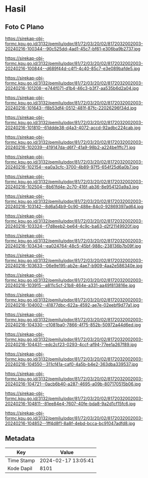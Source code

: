 # Hasil

## Foto C Plano

https://sirekap-obj-formc.kpu.go.id/3132/pemilu/pdpr/81/72/03/20/02/8172032002003-20240216-100344--90c525dd-4ad1-45c7-bf61-e306ba9b2737.jpg

https://sirekap-obj-formc.kpu.go.id/3132/pemilu/pdpr/81/72/03/20/02/8172032002003-20240216-100844--d689f44d-c4f1-4c40-85c7-e3e089bafde5.jpg

https://sirekap-obj-formc.kpu.go.id/3132/pemilu/pdpr/81/72/03/20/02/8172032002003-20240216-101208--e744f071-d1b4-46c3-b3f7-aa535b6d2a04.jpg

https://sirekap-obj-formc.kpu.go.id/3132/pemilu/pdpr/81/72/03/20/02/8172032002003-20240216-101643--f8b53df4-0512-481f-87fc-22026296f34d.jpg

https://sirekap-obj-formc.kpu.go.id/3132/pemilu/pdpr/81/72/03/20/02/8172032002003-20240216-101810--61ddde38-d4a3-4072-accd-92adbc224cab.jpg

https://sirekap-obj-formc.kpu.go.id/3132/pemilu/pdpr/81/72/03/20/02/8172032002003-20240216-102039--419147da-d6f7-41a9-98b2-a224be1ffc71.jpg

https://sirekap-obj-formc.kpu.go.id/3132/pemilu/pdpr/81/72/03/20/02/8172032002003-20240216-102154--ea0a3cfc-3700-4b89-97f5-654f25d6a0b7.jpg

https://sirekap-obj-formc.kpu.go.id/3132/pemilu/pdpr/81/72/03/20/02/8172032002003-20240216-102504--8b61fd4e-2c70-416f-ab36-8e954120a9a3.jpg

https://sirekap-obj-formc.kpu.go.id/3132/pemilu/pdpr/81/72/03/20/02/8172032002003-20240216-103142--8d6a54b9-0c90-488e-84c0-92869397ad64.jpg

https://sirekap-obj-formc.kpu.go.id/3132/pemilu/pdpr/81/72/03/20/02/8172032002003-20240216-103324--f7d8eeb2-be64-4c9c-ba63-d2f21149920f.jpg

https://sirekap-obj-formc.kpu.go.id/3132/pemilu/pdpr/81/72/03/20/02/8172032002003-20240216-103434--ea024764-48c5-45bf-988c-238136b7b09f.jpg

https://sirekap-obj-formc.kpu.go.id/3132/pemilu/pdpr/81/72/03/20/02/8172032002003-20240216-103633--06e9e195-ab2e-4ae7-b909-4aa2e586340e.jpg

https://sirekap-obj-formc.kpu.go.id/3132/pemilu/pdpr/81/72/03/20/02/8172032002003-20240216-103915--a811c5cf-21b8-464e-a331-aa49f813816e.jpg

https://sirekap-obj-formc.kpu.go.id/3132/pemilu/pdpr/81/72/03/20/02/8172032002003-20240216-104002--41877dbc-622a-4592-ae7e-02eebf9d77a1.jpg

https://sirekap-obj-formc.kpu.go.id/3132/pemilu/pdpr/81/72/03/20/02/8172032002003-20240216-104330--c1081ba0-7866-4f75-852b-50972a44d6ed.jpg

https://sirekap-obj-formc.kpu.go.id/3132/pemilu/pdpr/81/72/03/20/02/8172032002003-20240216-104431--edc2cf23-0293-4ccf-af94-77ee1a267f89.jpg

https://sirekap-obj-formc.kpu.go.id/3132/pemilu/pdpr/81/72/03/20/02/8172032002003-20240216-104550--311cf41a-caf0-4a5b-b4e2-363dba339537.jpg

https://sirekap-obj-formc.kpu.go.id/3132/pemilu/pdpr/81/72/03/20/02/8172032002003-20240216-104721--0acb6b40-a287-4695-a09b-807170515b06.jpg

https://sirekap-obj-formc.kpu.go.id/3132/pemilu/pdpr/81/72/03/20/02/8172032002003-20240216-104811--81ee84e4-7607-40fe-bda8-9a2d1cf15fc6.jpg

https://sirekap-obj-formc.kpu.go.id/3132/pemilu/pdpr/81/72/03/20/02/8172032002003-20240216-104852--1ff4d8f1-8a8f-4ebd-bcca-bc91047adfd8.jpg


## Metadata

| Key        | Value               |
| ---------- | ------------------- |
| Time Stamp | 2024-02-17 13:05:41 |
| Kode Dapil | 8101                |



